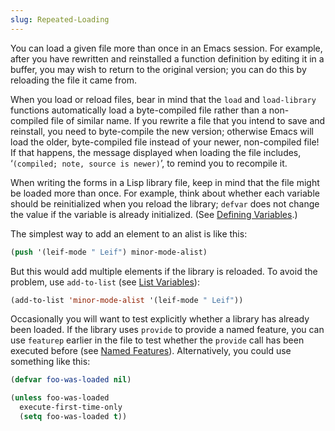 ```yaml
---
slug: Repeated-Loading
---
```


You can load a given file more than once in an Emacs session. For example, after you have rewritten and reinstalled a function definition by editing it in a buffer, you may wish to return to the original version; you can do this by reloading the file it came from.

When you load or reload files, bear in mind that the `load` and `load-library` functions automatically load a byte-compiled file rather than a non-compiled file of similar name. If you rewrite a file that you intend to save and reinstall, you need to byte-compile the new version; otherwise Emacs will load the older, byte-compiled file instead of your newer, non-compiled file! If that happens, the message displayed when loading the file includes, ‘`(compiled; note, source is newer)`’, to remind you to recompile it.

When writing the forms in a Lisp library file, keep in mind that the file might be loaded more than once. For example, think about whether each variable should be reinitialized when you reload the library; `defvar` does not change the value if the variable is already initialized. (See [Defining Variables](Defining-Variables).)

The simplest way to add an element to an alist is like this:

```lisp
(push '(leif-mode " Leif") minor-mode-alist)
```

But this would add multiple elements if the library is reloaded. To avoid the problem, use `add-to-list` (see [List Variables](List-Variables)):

```lisp
(add-to-list 'minor-mode-alist '(leif-mode " Leif"))
```

Occasionally you will want to test explicitly whether a library has already been loaded. If the library uses `provide` to provide a named feature, you can use `featurep` earlier in the file to test whether the `provide` call has been executed before (see [Named Features](Named-Features)). Alternatively, you could use something like this:

```lisp
(defvar foo-was-loaded nil)

(unless foo-was-loaded
  execute-first-time-only
  (setq foo-was-loaded t))
```

